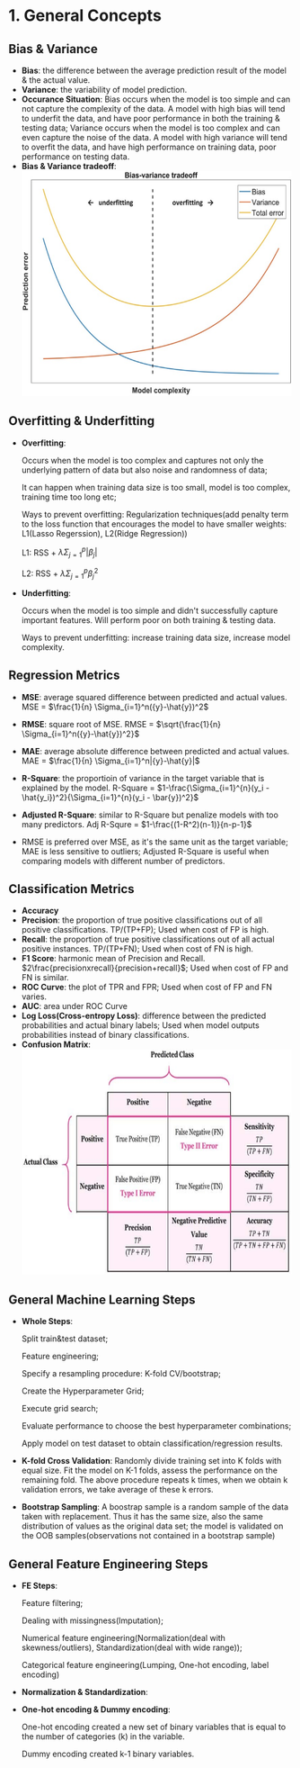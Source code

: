# 1. General Concepts
## Bias & Variance
- **Bias**: the difference between the average prediction result of the model & the actual value.
- **Variance**: the variability of model prediction.
- **Occurance Situation**: Bias occurs when the model is too simple and can not capture the complexity of the data. A model with high bias will tend to underfit the data, and have poor performance in both the training & testing data; Variance occurs when the model is too complex and can even capture the noise of the data. A model with high variance will tend to overfit the data, and have high performance on training data, poor performance on testing data.
- **Bias & Variance tradeoff**: 
            <img src="https://github.com/NNNancyNing/Data-Science-Interview/blob/main/Images/Bias-Variance-Tradeoff.jpeg" width=550 height=400>
            
## Overfitting & Underfitting
- **Overfitting**: 

    Occurs when the model is too complex and captures not only the underlying pattern of data but also noise and randomness of data; 
    
    It can happen when training data size is too small, model is too complex, training time too long etc; 
    
    Ways to prevent overfitting: Regularization techniques(add penalty term to the loss function that encourages the model to have smaller weights: L1(Lasso Regerssion), L2(Ridge Regression)) 
    
    L1: RSS + $\lambda\Sigma_{j=1}^{p}|\beta_j|$            
    
    L2: RSS + $\lambda\Sigma_{j=1}^{p}\beta_j^2$
    
- **Underfitting**:
   
    Occurs when the model is too simple and didn't successfully capture important features. Will perform poor on both training & testing data. 
    
    Ways to prevent underfitting: increase training data size, increase model complexity.


## Regression Metrics
- **MSE**: average squared difference between predicted and actual values. MSE = $\frac{1}{n} \Sigma_{i=1}^n({y}-\hat{y})^2$
- **RMSE**: square root of MSE. RMSE = $\sqrt{\frac{1}{n} \Sigma_{i=1}^n({y}-\hat{y})^2}$
- **MAE**: average absolute difference between predicted and actual values. MAE = $\frac{1}{n} \Sigma_{i=1}^n|{y}-\hat{y}|$
- **R-Square**: the proportioin of variance in the target variable that is explained by the model. R-Square = $1-\frac{\Sigma_{i=1}^{n}(y_i - \hat{y_i})^2}{\Sigma_{i=1}^{n}(y_i - \bar{y})^2}$
- **Adjusted R-Square**: similar to R-Square but penalize models with too many predictors. Adj R-Squre = $1-\frac{(1-R^2)(n-1)}{n-p-1}$

- RMSE is preferred over MSE, as it's the same unit as the target variable; MAE is less sensitive to outliers; Adjusted R-Square is useful when comparing models with different number of predictors.

## Classification Metrics
- **Accuracy**
- **Precision**: the proportion of true positive classifications out of all positive classifications. TP/(TP+FP); Used when cost of FP is high.
- **Recall**: the proportion of true positive classifications out of all actual positive instances. TP/(TP+FN); Used when cost of FN is high.
- **F1 Score**: harmonic mean of Precision and Recall. $2\frac{precisionxrecall}{precision+recall}$; Used when cost of FP and FN is similar.
- **ROC Curve**: the plot of TPR and FPR; Used when cost of FP and FN varies.
- **AUC**: area under ROC Curve
- **Log Loss(Cross-entropy Loss)**: difference between the predicted probabilities and actual binary labels; Used when model outputs probabilities instead of binary classifications.
- **Confusion Matrix**: 
            <img src="https://github.com/NNNancyNing/Data-Science-Interview/blob/main/Images/confusion%20matrix.jpeg" width=550 height=400>


## General Machine Learning Steps
- **Whole Steps**: 
            
    Split train&test dataset; 
    
    Feature engineering; 
    
    Specify a resampling procedure: K-fold CV/bootstrap; 
    
    Create the Hyperparameter Grid; 
    
    Execute grid search; 
    
    Evaluate performance to choose the best hyperparameter combinations; 
    
    Apply model on test dataset to obtain classification/regression results.

- **K-fold Cross Validation**: Randomly divide training set into K folds with equal size. Fit the model on K-1 folds, assess the performance on the remaining fold. The above procedure repeats k times, when we obtain k validation errors, we take average of these k errors. 

- **Bootstrap Sampling**: A boostrap sample is a random sample of the data taken with replacement. Thus it has the same size, also the same distribution of values as the original data set; the model is validated on the OOB samples(observations not contained in a bootstrap sample)


## General Feature Engineering Steps
- **FE Steps**:

    Feature filtering;
    
    Dealing with missingness(Imputation);
    
    Numerical feature engineering(Normalization(deal with skewness/outliers), Standardization(deal with wide range));
    
    Categorical feature engineering(Lumping, One-hot encoding, label encoding)
    
- **Normalization & Standardization**:
    
    
- **One-hot encoding & Dummy encoding**:
    
    One-hot encoding created a new set of binary variables that is equal to the number of categories (k) in the variable.
    
    Dummy encoding created k-1 binary variables.
    
    
 

